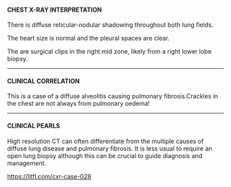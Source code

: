 #### CHEST X-RAY INTERPRETATION
There is diffuse reticular-nodular shadowing throughout both lung fields.

The heart size is normal and the pleural spaces are clear. 

The are surgical clips in the right mid zone, likely from a right lower lobe biopsy.

---------------
#### CLINICAL CORRELATION
This is a case of a diffuse alveolitis causing pulmonary fibrosis.Crackles in the chest are not always from pulmonary oedema!

---------------
#### CLINICAL PEARLS
High resolution CT can often differentiate from the multiple causes of diffuse lung disease and pulmonary fibrosis. It is less usual to require an open lung biopsy although this can be crucial to guide diagnosis and management.


<https://litfl.com/cxr-case-028>